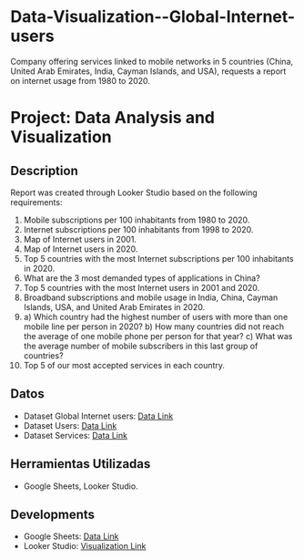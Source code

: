 # Data-Visualization--Global-Internet-users
Company offering services linked to mobile networks in 5 countries (China, United Arab Emirates, India, Cayman Islands, and USA), requests a report on internet usage from 1980 to 2020.

# Project: Data Analysis and Visualization

## Description

Report was created through Looker Studio based on the following requirements:

1. Mobile subscriptions per 100 inhabitants from 1980 to 2020.
2. Internet subscriptions per 100 inhabitants from 1998 to 2020.
3. Map of Internet users in 2001.
4. Map of Internet users in 2020.
5. Top 5 countries with the most Internet subscriptions per 100 inhabitants in 2020.
6. What are the 3 most demanded types of applications in China?
7. Top 5 countries with the most Internet users in 2001 and 2020.
8. Broadband subscriptions and mobile usage in India, China, Cayman Islands, USA, and United Arab Emirates in 2020.
9. a) Which country had the highest number of users with more than one mobile line per person in 2020? b) How many countries did not reach the average of one mobile phone per person for that year? c) What was the average number of mobile subscribers in this last group of countries?
10. Top 5 of our most accepted services in each country.    

## Datos
- Dataset Global Internet users: [Data Link](https://www.kaggle.com/datasets/ashishraut64/internet-users)
- Dataset Users: [Data Link](https://docs.google.com/spreadsheets/d/12WCdw5-NKUeg4wYXk5lYtubecDoPjI5td8iP7iuWiKU/edit?usp=share_link)
- Dataset Services: [Data Link](https://drive.google.com/file/d/15-RzpivUaahH_TM1-syOfaGJKEN18gQg/view?usp=share_link)

## Herramientas Utilizadas
- Google Sheets, Looker Studio.

## Developments
- Google Sheets: [Data Link](https://docs.google.com/spreadsheets/d/1FEJrgz-C-kNdXO0rJC2EfpDJIxNaSTSF9KYQWYnlBCU/edit?usp=sharing)
- Looker Studio: [Visualization Link](https://lookerstudio.google.com/reporting/cad429b1-7811-44ae-97ce-ccb45f75d4ce)

